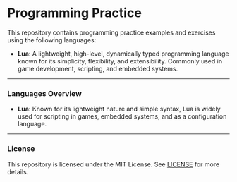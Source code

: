 # **Programming Practice**

This repository contains programming practice examples and exercises using the
following languages:

- **Lua**: A lightweight, high-level, dynamically typed programming language
  known for its simplicity, flexibility, and extensibility. Commonly used in
  game development, scripting, and embedded systems.

---

### **Languages Overview**

- **Lua**: Known for its lightweight nature and simple syntax, Lua is widely
  used for scripting in games, embedded systems, and as a configuration
  language.

---

### **License**

This repository is licensed under the MIT License. See [LICENSE](LICENSE) for
more details.
